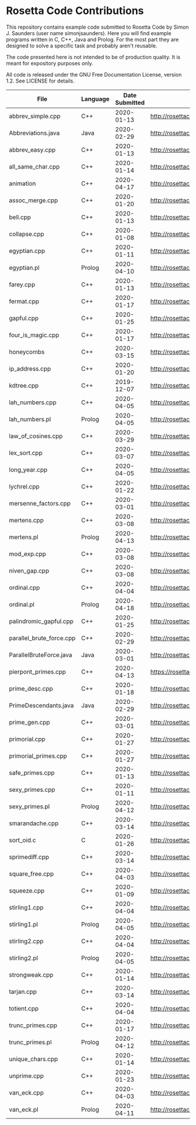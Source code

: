Rosetta Code Contributions
==========================

This repository contains example code submitted to Rosetta Code by
Simon J. Saunders (user name simonjsaunders). Here you will find example programs
written in C, C++, Java and Prolog. For the most part they are designed
to solve a specific task and probably aren't reusable.

The code presented here is not intended to be of production quality.
It is meant for expository purposes only.

All code is released under the GNU Free Documentation License, version 1.2.
See LICENSE for details.

|File|Language|Date Submitted|Rosetta Code URL|
|----|--------|--------------|----------------|
|abbrev_simple.cpp|C++|2020-01-13|http://rosettacode.org/wiki/Abbreviations,_simple|
|Abbreviations.java|Java|2020-02-29|http://rosettacode.org/wiki/Abbreviations,_simple|
|abbrev_easy.cpp|C++|2020-01-13|http://rosettacode.org/wiki/Abbreviations,_easy|
|all_same_char.cpp|C++|2020-01-14|http://rosettacode.org/wiki/Determine_if_a_string_has_all_the_same_characters|
|animation|C++|2020-04-17|http://rosettacode.org/wiki/Animation|
|assoc_merge.cpp|C++|2020-01-20|http://rosettacode.org/wiki/Associative_array/Merging|
|bell.cpp|C++|2020-01-13|http://rosettacode.org/wiki/Bell_numbers|
|collapse.cpp|C++|2020-01-08|http://rosettacode.org/wiki/Determine_if_a_string_is_collapsible|
|egyptian.cpp|C++|2020-01-11|http://rosettacode.org/wiki/Egyptian_fractions|
|egyptian.pl|Prolog|2020-04-10|http://rosettacode.org/wiki/Egyptian_fractions|
|farey.cpp|C++|2020-01-13|http://rosettacode.org/wiki/Farey_sequence|
|fermat.cpp|C++|2020-01-17|http://rosettacode.org/wiki/Fermat_numbers|
|gapful.cpp|C++|2020-01-25|http://rosettacode.org/wiki/Gapful_numbers|
|four_is_magic.cpp|C++|2020-01-17|http://rosettacode.org/wiki/Four_is_magic|
|honeycombs|C++|2020-03-15|http://rosettacode.org/wiki/Honeycombs#C.2B.2B|
|ip_address.cpp|C++|2020-01-20|http://rosettacode.org/wiki/Parse_an_IP_Address|
|kdtree.cpp|C++|2019-12-07|http://rosettacode.org/wiki/K-d_tree|
|lah_numbers.cpp|C++|2020-04-05|http://rosettacode.org/wiki/Lah_numbers|
|lah_numbers.pl|Prolog|2020-04-05|http://rosettacode.org/wiki/Lah_numbers|
|law_of_cosines.cpp|C++|2020-03-29|http://rosettacode.org/wiki/Law_of_cosines_-_triples|
|lex_sort.cpp|C++|2020-03-07|http://rosettacode.org/wiki/Sort_numbers_lexicographically|
|long_year.cpp|C++|2020-04-05|http://rosettacode.org/wiki/Long_year%3F|
|lychrel.cpp|C++|2020-01-22|http://rosettacode.org/wiki/Lychrel_numbers|
|mersenne_factors.cpp|C++|2020-03-01|http://rosettacode.org/wiki/Factors_of_a_Mersenne_number|
|mertens.cpp|C++|2020-03-08|http://rosettacode.org/wiki/Mertens_function|
|mertens.pl|Prolog|2020-04-13|http://rosettacode.org/wiki/Mertens_function|
|mod_exp.cpp|C++|2020-03-08|http://rosettacode.org/wiki/Modular_exponentiation|
|niven_gap.cpp|C++|2020-03-08|http://rosettacode.org/wiki/Increasing_gaps_between_consecutive_Niven_numbers|
|ordinal.cpp|C++|2020-04-04|http://rosettacode.org/wiki/Spelling_of_ordinal_numbers|
|ordinal.pl|Prolog|2020-04-18|http://rosettacode.org/wiki/Spelling_of_ordinal_numbers|
|palindromic_gapful.cpp|C++|2020-01-25|http://rosettacode.org/wiki/Palindromic_gapful_numbers|
|parallel_brute_force.cpp|C++|2020-02-29|http://rosettacode.org/wiki/Parallel_Brute_Force|
|ParallelBruteForce.java|Java|2020-03-01|http://rosettacode.org/wiki/Parallel_Brute_Force|
|pierpont_primes.cpp|C++|2020-04-13|https://rosettacode.org/wiki/Pierpont_primes|
|prime_desc.cpp|C++|2020-01-18|http://rosettacode.org/wiki/Primes_-_allocate_descendants_to_their_ancestors|
|PrimeDescendants.java|Java|2020-02-29|http://rosettacode.org/wiki/Primes_-_allocate_descendants_to_their_ancestors|
|prime_gen.cpp|C++|2020-03-01|http://rosettacode.org/wiki/Extensible_prime_generator|
|primorial.cpp|C++|2020-01-27|http://rosettacode.org/wiki/Primorial_numbers|
|primorial_primes.cpp|C++|2020-01-27|http://rosettacode.org/wiki/Sequence_of_primorial_primes|
|safe_primes.cpp|C++|2020-01-13|http://rosettacode.org/wiki/Safe_primes_and_unsafe_primes|
|sexy_primes.cpp|C++|2020-01-11|http://rosettacode.org/wiki/Sexy_primes|
|sexy_primes.pl|Prolog|2020-04-12|http://rosettacode.org/wiki/Sexy_primes|
|smarandache.cpp|C++|2020-03-14|http://rosettacode.org/wiki/Smarandache_prime-digital_sequence|
|sort_oid.c|C|2020-01-26|http://rosettacode.org/wiki/Sort_a_list_of_object_identifiers|
|sprimediff.cpp|C++|2020-03-14|http://rosettacode.org/wiki/Successive_prime_differences|
|square_free.cpp|C++|2020-04-03|http://rosettacode.org/wiki/Square-free_integers|
|squeeze.cpp|C++|2020-01-09|http://rosettacode.org/wiki/Determine_if_a_string_is_squeezable|
|stirling1.cpp|C++|2020-04-04|http://rosettacode.org/wiki/Stirling_numbers_of_the_first_kind|
|stirling1.pl|Prolog|2020-04-05|http://rosettacode.org/wiki/Stirling_numbers_of_the_first_kind|
|stirling2.cpp|C++|2020-04-04|http://rosettacode.org/wiki/Stirling_numbers_of_the_second_kind|
|stirling2.pl|Prolog|2020-04-05|http://rosettacode.org/wiki/Stirling_numbers_of_the_second_kind|
|strongweak.cpp|C++|2020-01-14|http://rosettacode.org/wiki/Strong_and_weak_primes|
|tarjan.cpp|C++|2020-03-14|http://rosettacode.org/wiki/Tarjan|
|totient.cpp|C++|2020-04-04|http://rosettacode.org/wiki/Totient_function|
|trunc_primes.cpp|C++|2020-01-17|http://rosettacode.org/wiki/Truncatable_primes|
|trunc_primes.pl|Prolog|2020-04-12|http://rosettacode.org/wiki/Truncatable_primes|
|unique_chars.cpp|C++|2020-01-14|http://rosettacode.org/wiki/Determine_if_a_string_has_all_unique_characters|
|unprime.cpp|C++|2020-01-23|http://rosettacode.org/wiki/Unprimeable_numbers|
|van_eck.cpp|C++|2020-04-03|http://rosettacode.org/wiki/Van_Eck_sequence|
|van_eck.pl|Prolog|2020-04-11|http://rosettacode.org/wiki/Van_Eck_sequence|
